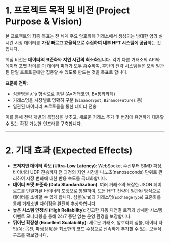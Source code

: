 # 1. 프로젝트 목적 및 비전 (Project Purpose & Vision)

본 프로젝트의 최종 목표는 전 세계 주요 암호화폐 거래소에서 생성되는 방대한 양의 실시간 시장 데이터를 **가장 빠르고 효율적으로 수집하여 내부 HFT 시스템에 공급**하는 것입니다.

핵심 비전은 **데이터의 표준화**와 **지연 시간의 최소화**입니다. 각기 다른 거래소의 API와 데이터 포맷 차이를 이 데이터 피더가 모두 흡수하여, 후단의 전략 시스템들은 오직 일관된 단일 프로토콜에만 집중할 수 있도록 만드는 것을 목표로 합니다. 

**표준화 전략**:
- 심볼명을 `A^B` 형식으로 통일 (A=거래코인, B=통화화폐)
- 거래소명을 시장별로 명확히 구분 (`BinanceSpot`, `BinanceFutures` 등)
- 일관된 바이너리 프로토콜을 통한 데이터 전송

이를 통해 전략 개발의 복잡성을 낮추고, 새로운 거래소 추가 및 변경에 유연하게 대응할 수 있는 확장 가능한 인프라를 구축합니다.

---

# 2. 기대 효과 (Expected Effects)

* **초저지연 데이터 확보 (Ultra-Low Latency)**: WebSocket 수신부터 SIMD 파싱, 바이너리 UDP 전송까지 전 과정의 지연 시간을 나노초(nanoseconds) 단위로 관리하여 시장 변화에 대한 반응 속도를 극대화합니다.
* **데이터 포맷 표준화 (Data Standardization)**: 여러 거래소의 복잡한 JSON 페이로드를 단일화된 바이너리 포맷으로 통일하여, 모든 HFT 전략이 일관된 방식으로 데이터를 소비할 수 있게 합니다. 심볼(`A^B`)과 거래소명(`ExchangeType`) 표준화를 통해 거래소별 차이점을 완전히 추상화합니다.
* **높은 시스템 안정성 (High Reliability)**: 견고한 자동 재연결 로직과 상세한 시스템 이벤트 모니터링을 통해 24/7 중단 없는 운영 환경을 보장합니다.
* **뛰어난 확장성 (Excellent Scalability)**: 새로운 거래소, 암호화폐 심볼, 데이터 타입(예: 옵션, 파생상품)을 최소한의 코드 수정으로 신속하게 추가할 수 있는 모듈식 구조를 확보합니다.